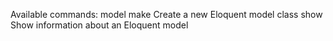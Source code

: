 Available commands:
  model
    make    Create a new Eloquent model class
    show    Show information about an Eloquent model